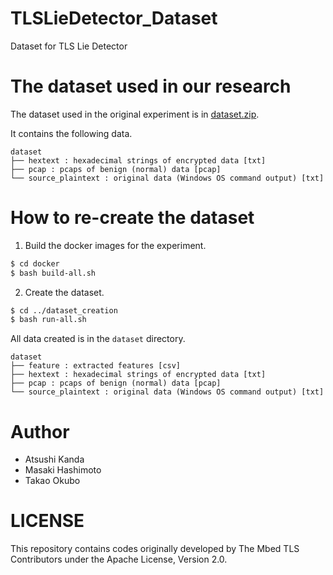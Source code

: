 # TLSLieDetector_Dataset
Dataset for TLS Lie Detector

# The dataset used in our research
The dataset used in the original experiment is in [dataset.zip](https://github.com/atsushikandan/TLSLieDetector_Dataset/releases/download/v1.0.0/dataset.zip).

It contains the following data.

```
dataset
├── hextext : hexadecimal strings of encrypted data [txt]
├── pcap : pcaps of benign (normal) data [pcap]
└── source_plaintext : original data (Windows OS command output) [txt]
```

# How to re-create the dataset

1. Build the docker images for the experiment.

```sh
$ cd docker
$ bash build-all.sh
```

2. Create the dataset.

```sh
$ cd ../dataset_creation
$ bash run-all.sh
```

All data created is in the `dataset` directory.

```
dataset
├── feature : extracted features [csv]
├── hextext : hexadecimal strings of encrypted data [txt]
├── pcap : pcaps of benign (normal) data [pcap]
└── source_plaintext : original data (Windows OS command output) [txt]
```

# Author
- Atsushi Kanda
- Masaki Hashimoto
- Takao Okubo


# LICENSE
This repository contains codes originally developed by The Mbed TLS Contributors under the Apache License, Version 2.0.
